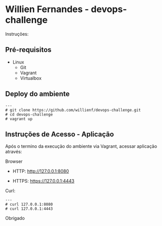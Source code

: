 # Willien Fernandes - devops-challenge

Instruções:

## Pré-requisitos

 - Linux
   - Git
   - Vagrant
   - Virtualbox

## Deploy do ambiente

    ---
    # git clone https://github.com/willienf/devops-challenge.git
    # cd devops-challenge
    # vagrant up

## Instruções de Acesso - Aplicação

Após o termino da execução do ambiente via Vagrant, acessar aplicação através:

Browser

  - HTTP:  http://127.0.0.1:8080

  - HTTPS: https://127.0.0.1:4443

Curl:

    ---
    # curl 127.0.0.1:8080
    # curl 127.0.0.1:4443

Obrigado
